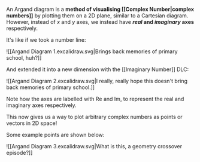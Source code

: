An Argand diagram is a **method of visualising [[Complex Number|complex numbers]]** by plotting them on a 2D plane, similar to a Cartesian diagram. However, instead of $x$ and $y$ axes, we instead have ***real* and *imaginary* axes** respectively.

It's like if we took a number line:

![[Argand Diagram 1.excalidraw.svg|Brings back memories of primary school, huh?]]

And extended it into a new dimension with the [[Imaginary Number]] DLC:

![[Argand Diagram 2.excalidraw.svg|I really, really hope this doesn't bring back memories of primary school.]]

Note how the axes are labelled with $\mathrm{Re}$ and $\mathrm{Im}$, to represent the real and imaginary axes respectively.

This now gives us a way to plot arbitrary complex numbers as points or vectors in 2D space!

Some example points are shown below:

![[Argand Diagram 3.excalidraw.svg|What is this, a geometry crossover episode?]]
